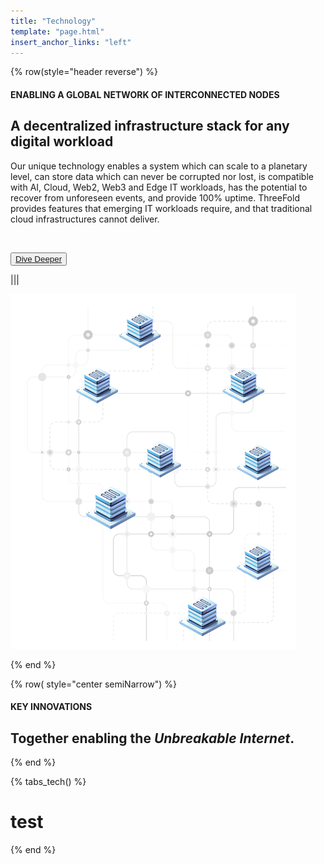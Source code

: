 ```yaml
---
title: "Technology"
template: "page.html"
insert_anchor_links: "left"
---
```



<!-- section 1  -->

<div class="container mx-auto">

{% row(style="header reverse") %}

#### <span class="text-xl subtitle">ENABLING A GLOBAL NETWORK OF INTERCONNECTED NODES</span>

## **A decentralized infrastructure stack for any digital workload**

Our unique technology enables a system which can scale to a planetary level, can store data which can never be corrupted nor lost, is compatible with AI, Cloud, Web2, Web3 and Edge IT workloads, has the potential to recover from unforeseen events, and provide 100% uptime. ThreeFold provides features that emerging IT workloads require, and that traditional cloud infrastructures cannot deliver.

<br>

<button class="blue_b">[Dive Deeper](https://threefold.info/tech/)</button>


|||

![Image](tech_here.png#mx-auto)

{% end %}


<!-- section 2  -->

{% row( style="center semiNarrow") %}

#### <span class="green_text">KEY INNOVATIONS</span>

## **Together enabling the <span class="blue">*Unbreakable Internet*</span>.**

{% end %}

{% tabs_tech() %}

# test

{% end %}


</div>

<style>

.card_h{
  height: 170px !important;
}
     .road_border{
    
      border-left: 1px solid #cbcbcb;

    }

</style>